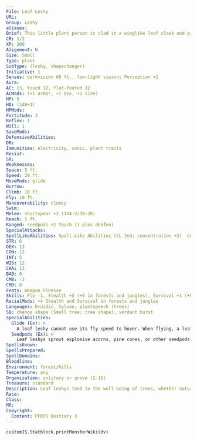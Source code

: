 ```yaml
---
File: Leaf Leshy
URL: 
Group: Leshy
aliases: 
Brief: This little plant person is clad in a winglike leaf cloak and pinecone armor, wielding a twig as a makeshift spear.
CR: 1/2
XP: 200
Alignment: N
Size: Small
Type: plant
SubType: (leshy, shapechanger)
Initiative: 1
Senses: darkvision 60 ft., low-light vision; Perception +1
Aura: 
AC: 13, touch 12, flat-footed 12
ACMods: (+1 armor, +1 Dex, +1 size)
HP: 5
HD: (1d8+1)
HPMods: 
Fortitude: 3
Reflex: 1
Will: 1
SaveMods: 
DefensiveAbilities: 
DR: 
Immunities: electricity, sonic, plant traits
Resist: 
SR: 
Weaknesses: 
Space: 5 ft.
Speed: 20 ft.
MoveMods: glide
Burrow: 
Climb: 10 ft.
Fly: 10 ft.
Maneuverability: clumsy
Swim: 
Melee: shortspear +2 (1d4-2/19-20)
Reach: 5 ft.
Ranged: seedpods +2 touch (1 plus deafen)
SpecialAttacks: 
SpellLikeAbilities: Spell-Like Abilities (CL 2nd; concentration +3)  Constant-pass without trace
STR: 6
DEX: 13
CON: 12
INT: 5
WIS: 12
CHA: 13
BAB: 0
CMB: -3
CMD: 8
Feats: Weapon Finesse
Skills: Fly -1, Stealth +5 (+9 in forests and jungles), Survival +1 (+5 in forests and jungles)
RacialMods: +4 Stealth and Survival in forests and jungles
Languages: Druidic, Sylvan; plantspeech (trees)
SQ: change shape (Small tree; tree shape), verdant burst
SpecialAbilities:
  Glide (Ex): >
    A leaf leshy cannot use its fly speed to hover. When flying, a leaf leshy must end its movement at least 5 feet lower in elevation than it started.
  Seedpods (Ex): >
    Leaf leshys sprout explosive acorns, pine cones, or other seedpods, and can hurl these as ranged attacks. A seedpod has a range increment of 10 feet and detonates on contact to deal 1 point of bludgeoning damage (this damage is not modified by Strength). Anyone struck by a seedpod must succeed at a DC 11 Fortitude save or be deafened for 1 round. The save DC is Constitution-based.
SpellsKnown: 
SpellsPrepared: 
SpellDomains: 
Bloodline: 
Environment: forest/hills
Temperature: any
Organization: solitary or grove (2-16)
Treasure: standard
Description: Leaf leshys tend to the well-being of trees, whether natural stands or cultivated orchards. In appearance, they have soft, pulpy-looking bodies and wear clothing made of dozens of leaves. Larger leaves cover their shoulders, often giving them the appearance of wearing cloaks, and most adorn their relatively featureless heads with helmets made from pine cones, nuts, or fruit rinds. This leafy layer of clothing functions as masterwork padded armor for a leaf leshy, but not for any other creature.  Leaf leshys love to play at war. When not laboring on their trees, they wheedle any companions to engage in mock duels with their twig spears, resorting to private weapon drills when they must. In actual battle, they are much more cautious, sticking to cover and harrying their foes with hit-and-run tactics, as they have a strongly developed sense of self-preservation.  GROWING A LEAF LESHY  Leaf leshys are usually grown under the shade of fruit or nut trees. To grow a leaf leshy, the maker plants an acorn and pine cone together, then mounds up leaves, sticks, and needles around them. When first born, a leaf leshy has no armor, leafy cape, or weapon, but can construct them from available materials given a day and left to its own devices (no Craft check required).  LEAF LESHY  CL 5th; Price 1,000 gp  RITUAL  Requirements Knowledge (nature) 5 ranks, magic stone, plant growth, summon nature's ally I; Skill Knowledge (nature) DC 12; Cost 500 gp
Race: 
Class: 
MR: 
Copyright:
  Content: PFRPG Bestiary 3
---
```

```dataviewjs
customJS.Statblock.printMonsterWiki(dv)
```
